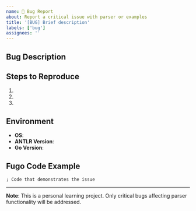 ```yaml
---
name: 🐛 Bug Report
about: Report a critical issue with parser or examples
title: '[BUG] Brief description'
labels: ['bug']
assignees: ''
---
```


## Bug Description
<!-- Clear description of the issue -->

## Steps to Reproduce
1. 
2. 
3. 

## Environment
- **OS**: 
- **ANTLR Version**: 
- **Go Version**: 

## Fugo Code Example
```fugo
; Code that demonstrates the issue
```

---

**Note**: This is a personal learning project. Only critical bugs affecting parser functionality will be addressed.